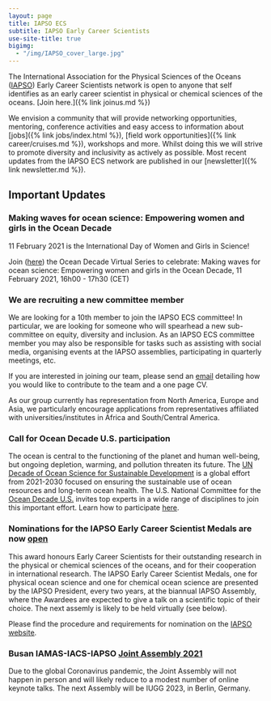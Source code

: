 ```yaml
---
layout: page
title: IAPSO ECS
subtitle: IAPSO Early Career Scientists
use-site-title: true
bigimg:
  - "/img/IAPSO_cover_large.jpg"
---
```


The International Association for the Physical Sciences of the Oceans ([IAPSO](http://iapso.iugg.org/)) Early Career Scientists network is open to anyone  that self identifies as an early career scientist in physical or chemical sciences of the oceans. [Join here.]({% link joinus.md %})

We envision a community that will provide networking opportunities, mentoring, conference activities and easy access to information about [jobs]({% link jobs/index.html %}), [field work opportunities]({% link career/cruises.md %}), workshops and more. Whilst doing this we will strive to promote diversity and inclusivity as actively as possible. Most recent updates from the IAPSO ECS network are published in our [newsletter]({% link newsletter.md %}).

## Important Updates

### Making waves for ocean science: Empowering women and girls in the Ocean Decade

11 February 2021 is the International Day of Women and Girls in Science!

Join ([here](https://unesco.us15.list-manage.com/track/click?u=75c69bf185fb2be069850f6ee&id=90b79f11ff&e=64390cb88d)) the Ocean Decade Virtual Series to celebrate: Making waves for ocean science: Empowering women and girls in the Ocean Decade, 11 February 2021, 16h00 - 17h30 (CET)


### We are recruiting a new committee member

We are looking for a 10th member to join the IAPSO ECS committee! In particular, we are looking for someone who will spearhead a new sub-committee on equity, diversity and inclusion. As an IAPSO ECS committee member you may also be responsible for tasks such as assisting with social media, organising events at the IAPSO assemblies, participating in quarterly meetings, etc.

If you are interested in joining our team, please send an [email](mailto:iapsoecs@gmail.com) detailing how you would like to contribute to the team and a one page CV.

As our group currently has representation from North America, Europe and Asia, we particularly encourage applications from representatives affiliated with universities/institutes in Africa and South/Central America.



### Call for Ocean Decade U.S. participation

The ocean is central to the functioning of the planet and human well-being, but ongoing depletion, warming, and pollution threaten its future. The [UN Decade of Ocean Science for Sustainable Development](https://www.oceandecade.org) is a global effort from 2021-2030 focused on ensuring the sustainable use of ocean resources and long-term ocean health. The U.S. National Committee for the [Ocean Decade U.S.](https://www.nationalacademies.org/our-work/us-national-committee-on-ocean-science-for-sustainable-development-2021-2030) invites top experts in a wide range of disciplines to join this important effort. Learn how to participate [here](https://www.nationalacademies.org/our-work/us-national-committee-on-ocean-science-for-sustainable-development-2021-2030).


### Nominations for the IAPSO Early Career Scientist Medals are now [open](http://iapso.iugg.org/awards-and-honors/early-career-scientist-medal.html)

This award honours Early Career Scientists for their outstanding research in the physical or chemical sciences of the oceans, and for their cooperation in international research. The IAPSO Early Career Scientist Medals, one for physical ocean science and one for chemical ocean science are presented by the IAPSO President, every two years, at the biannual IAPSO Assembly, where the Awardees are expected to give a talk on a scientific topic of their choice. The next assemly is likely to be held virtually (see below).

Please find the procedure and requirements for nomination on the [IAPSO website](http://iapso.iugg.org/awards-and-honors/early-career-scientist-medal.html). 


### Busan IAMAS-IACS-IAPSO [Joint Assembly 2021](http://www.baco-21.org/2021/english/main/index_en.asp)

Due to the global Coronavirus pandemic, the Joint Assembly will not happen in person and will likely reduce to a modest number of online keynote talks. The next Assembly will be IUGG 2023, in Berlin, Germany. 
